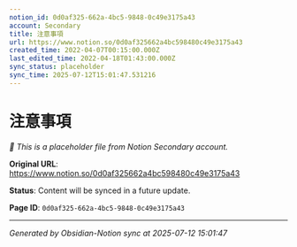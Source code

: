 ```yaml
---
notion_id: 0d0af325-662a-4bc5-9848-0c49e3175a43
account: Secondary
title: 注意事項
url: https://www.notion.so/0d0af325662a4bc598480c49e3175a43
created_time: 2022-04-07T00:15:00.000Z
last_edited_time: 2022-04-18T01:43:00.000Z
sync_status: placeholder
sync_time: 2025-07-12T15:01:47.531216
---
```


# 注意事項

*🔄 This is a placeholder file from Notion Secondary account.*

**Original URL**: https://www.notion.so/0d0af325662a4bc598480c49e3175a43

**Status**: Content will be synced in a future update.

**Page ID**: `0d0af325-662a-4bc5-9848-0c49e3175a43`

---

*Generated by Obsidian-Notion sync at 2025-07-12 15:01:47*
